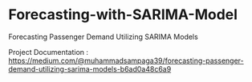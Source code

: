 # Forecasting-with-SARIMA-Model
Forecasting Passenger Demand Utilizing SARIMA Models

Project Documentation : 
https://medium.com/@muhammadsampaga39/forecasting-passenger-demand-utilizing-sarima-models-b6ad0a48c6a9
